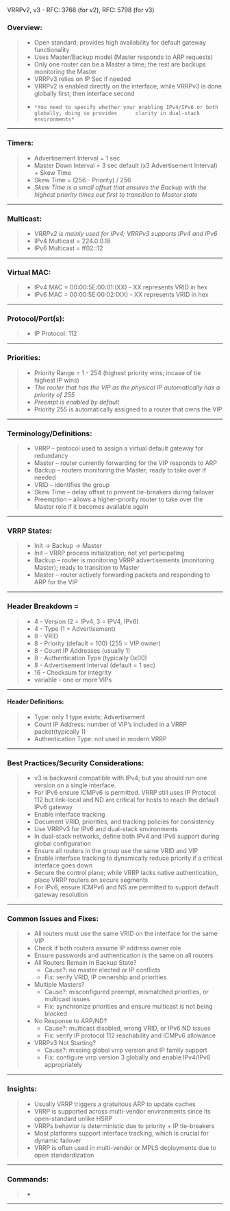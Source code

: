 VRRPv2, v3 - RFC: 3768 (for v2), RFC: 5798 (for v3)

### Overview:
> * Open standard; provides high availability for default gateway functionality
> * Uses Master/Backup model (Master responds to ARP requests)
> * Only one router can be a Master a time; the rest are backups monitoring the Master
> * VRRPv3 relies on IP Sec if needed
> * VRRPv2 is enabled directly on the interface; while VRRPv3 is done globally first, then interface second
> * 	*You need to specify whether your enabling IPv4/IPv6 or both globally, doing so provides 	  clarity in dual-stack environments*
---
### Timers:
> * Advertisement Interval = 1 sec
> * Master Down Interval = 3 sec default (x3 Advertisement Interval) + Skew Time
> * Skew Time = (256 - Priority) / 256
> * *Skew Time is a small offset that ensures the Backup with the highest priority times out first to transition to Master state*
---
### Multicast:	
> * *VRRPv2 is mainly used for IPv4; VRRPv3 supports IPv4 and IPv6*
> * IPv4 Multicast = 224.0.0.18
> * IPv6 Multicast = ff02::12
---
### Virtual MAC:
> * IPv4 MAC = 00:00:5E:00:01:(XX) - XX represents VRID in hex 
> * IPv6 MAC = 00:00:5E:00:02:(XX) - XX represents VRID in hex 
---
### Protocol/Port(s):
> * IP Protocol: 112
---
### Priorities:
> * Priority Range = 1 - 254 (highest priority wins; incase of tie highest IP wins)
> * *The router that has the VIP as the physical IP automatically has a priority of 255*
> * *Preempt is enabled by default*
> * Priority 255 is automatically assigned to a router that owns the VIP
---
### Terminology/Definitions:
> * VRRP – protocol used to assign a virtual default gateway for redundancy
> * Master – router currently forwarding for the VIP responds to ARP
> * Backup – routers monitoring the Master; ready to take over if needed
> * VRID – identifies the group
> * Skew Time – delay offset to prevent tie-breakers during failover
> * Preemption – allows a higher-priority router to take over the Master role if it becomes available again
---
### VRRP States:
> * Init → Backup → Master
> * Init – VRRP process initialization; not yet participating
> * Backup – router is monitoring VRRP advertisements (monitoring Master); ready to transition to Master
> * Master – router actively forwarding packets and responding to ARP for the VIP
---
### Header Breakdown = 
> * 4  - Version (2 = IPv4, 3 = IPV4, IPv6)
> * 4 - Type (1 = Advertisement)
> * 8 - VRID
> * 8 - Priority (default = 100) (255 = VIP owner)
> * 8 - Count IP Addresses (usually 1)
> * 8 - Authentication Type (typically 0x00)
> * 8 - Advertisement Interval (default = 1 sec)
> * 16 - Checksum for integrity
> * variable - one or more VIPs
---
#### Header Definitions:
> * Type: only 1 type exists; Advertisement
> * Count IP Address: number of VIP’s included in a VRRP packet(typically 1)
> * Authentication Type: not used in modern VRRP
---
### Best Practices/Security Considerations:
> * v3 is backward compatible with IPv4; but you should run one version on a single interface.
> * For IPv6 ensure ICMPv6 is permitted. VRRP still uses IP Protocol 112 but link-local and ND are critical for hosts to reach the default IPv6 gateway
> * Enable interface tracking
> * Document VRID, priorities, and tracking policies for consistency
> * Use VRRPv3 for IPv6 and dual-stack environments
> * In dual-stack networks, define both IPv4 and IPv6 support during global configuration
> * Ensure all routers in the group use the same VRID and VIP
> * Enable interface tracking to dynamically reduce priority if a critical interface goes down
> * Secure the control plane; while VRRP lacks native authentication, place VRRP routers on secure segments
> * For IPv6, ensure ICMPv6 and NS are permitted to support default gateway resolution
---
### Common Issues and Fixes:
> * All routers must use the same VRID on the interface for the same VIP
> * Check if both routers assume IP address owner role
> * Ensure passwords and authentication is the same on all routers
> * All Routers Remain In Backup State?
>   * Cause?: no master elected or IP conflicts
>   * Fix: verify VRID, IP ownership and priorities
> * Multiple Masters?
>   * Cause?: misconfigured preempt, mismatched priorities, or multicast issues
>   * Fix: synchronize priorities and ensure multicast is not being blocked
> * No Response to ARP/ND?
>   * Cause?: multicast disabled, wrong VRID, or IPv6 ND issues
>   * Fix: verify IP protocol 112 reachability and ICMPv6 allowance
> * VRRPv3 Not Starting?
>   * Cause?: missing global vrrp version and IP family support
>   * Fix: configure vrrp version 3 globally and enable IPv4/IPv6 appropriately
---
### Insights:
> * Usually VRRP triggers a gratuitous ARP to update caches
> * VRRP is supported across multi-vendor environments since its open-standard unlike HSRP
> * VRRPs behavior is deterministic due to priority + IP tie-breakers
> * Most platforms support interface tracking, which is crucial for dynamic failover
> * VRRP is often used in multi-vendor or MPLS deployments due to open standardization
---
### Commands:
> *
---

